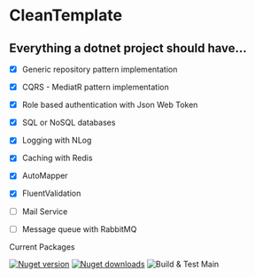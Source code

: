 # CleanTemplate
## Everything a dotnet project should have...

- [x] Generic repository pattern implementation
- [x] CQRS - MediatR pattern implementation
- [x] Role based authentication with Json Web Token
- [x] SQL or NoSQL databases
- [x] Logging with NLog
- [x] Caching with Redis
- [x] AutoMapper
- [x] FluentValidation
- [ ] Mail Service
- [ ] Message queue with RabbitMQ





Current Packages

[![Nuget version](https://img.shields.io/nuget/v/blazored.localstorage.svg?logo=nuget)](https://www.nuget.org/packages/Blazored.LocalStorage/)
[![Nuget downloads](https://img.shields.io/nuget/dt/Blazored.LocalStorage?logo=nuget)](https://www.nuget.org/packages/Blazored.LocalStorage/)
![Build & Test Main](https://github.com/Blazored/LocalStorage/workflows/Build%20&%20Test%20Main/badge.svg)
